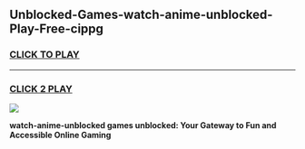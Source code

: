 
## Unblocked-Games-watch-anime-unblocked-Play-Free-cippg
<h3>
<a href="https://premium76.site?title=watch-anime-unblocked&ref=23A">CLICK TO PLAY</a></h3>
<hr>

<h3>
<a href="https://premium76.site?title=watch-anime-unblocked&ref=23A">CLICK 2 PLAY</a>
  
</h3>

<a href="https://premium76.site?title=watch-anime-unblocked&ref=23A"><img src="https://clearcache.store/games.png"></a>


**watch-anime-unblocked games unblocked: Your Gateway to Fun and Accessible Online Gaming**
